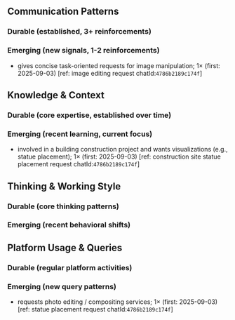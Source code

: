 ## Communication Patterns
### Durable (established, 3+ reinforcements)

### Emerging (new signals, 1-2 reinforcements)
- gives concise task-oriented requests for image manipulation; 1× (first: 2025-09-03) [ref: image editing request chatId:`4786b2189c174f`]

## Knowledge & Context
### Durable (core expertise, established over time)

### Emerging (recent learning, current focus)
- involved in a building construction project and wants visualizations (e.g., statue placement); 1× (first: 2025-09-03) [ref: construction site statue placement request chatId:`4786b2189c174f`]

## Thinking & Working Style
### Durable (core thinking patterns)

### Emerging (recent behavioral shifts)

## Platform Usage & Queries
### Durable (regular platform activities)

### Emerging (new query patterns)
- requests photo editing / compositing services; 1× (first: 2025-09-03) [ref: statue placement request chatId:`4786b2189c174f`]